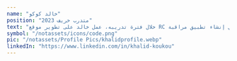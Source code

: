 ```yaml
---
name: "خالد كوكو"
position: "متدرب خريف 2023"
text: "خلال فترة تدريبه، عمل خالد على تطوير موقع RC وشارك في إنشاء تطبيق مراقبة RC. بالإضافة إلى ذلك، شارك في إدارة مشروع تجديد بئر في تاسدرت."
symbol: "/notassets/icons/code.png"
pic: "/notassets/Profile Pics/khalidprofile.webp"
linkedIn: "https://www.linkedin.com/in/khalid-koukou"
---
```

